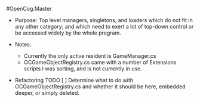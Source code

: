 #OpenCog.Master

* Purpose: Top level managers, singletons, and loaders which do not fit in any other category; and which need to exert a lot of top-down control or be accessed widely by the whole program. 

* Notes: 
    * Currently the only active resident is GameManager.cs  
    * OCGameObjectRegistry.cs came with a number of Extensions scripts I was sorting, and is not currently in use. 

* Refactoring TODO
    [ ] Determine what to do with OCGameObjectRegistry.cs and whether it should be here, embedded deeper, or simply deleted.